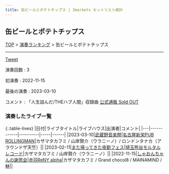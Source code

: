 ```yaml
---
title: 缶ビールとポテトチップス | 3markets セットリスト統計
---
```

## 缶ビールとポテトチップス


[TOP](/setlist/) > [演奏ランキング](songs.html) > 缶ビールとポテトチップス

___

<a href="https://twitter.com/share?ref_src=twsrc%5Etfw" data-text="3markets[ ]セットリスト > 缶ビールとポテトチップス" class="twitter-share-button" data-via="3markets" data-hashtags="3markets" data-related="3markets" data-show-count="false">Tweet</a>

演奏回数
: 3

初演奏
: 2022-11-15

最後の演奏
: 2023-03-10


コメント
: 「人生詰んだ/THEハブ人間」収録曲 [公式通販 Sold OUT](https://3markets.stores.jp/items/5473760d391bb3929e002b21)






### 演奏したライブ一覧

{:.table-lives}
|日付|ライブタイトル|ライブハウス|出演者|コメント|
|---|------------|----------|-----|------|
|<span class="nowrap">2023-03-10</span>|[武蔵野音楽祭](live057.html)|[名古屋新栄PUB ROLLINGMAN](livehouse053.html)|カザマタカフミ / 山岸賢介（ウラニーノ）/ ロンドンタナカ（アラウンドザ天竺）||
|<span class="nowrap">2023-02-11</span>|[また帰ってきた夜勤フェス](live054.html)|[埼玉熊谷モルタルレコード](livehouse051.html)|カザマタカフミ / 山岸賢介（ウラニーノ）||
|<span class="nowrap">2022-11-15</span>|[しゃおんちゃんの謝恩会](live042.html)|[赤羽ReNY alpha](livehouse046.html)|カザマタカフミ / Grand chocol8 / MAINAMIND / 魅||



<script async src="https://platform.twitter.com/widgets.js" charset="utf-8"></script>